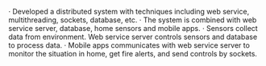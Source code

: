 ·	Developed a distributed system with techniques including web service, multithreading, sockets, database, etc.
·	The system is combined with web service server, database, home sensors and mobile apps.
·	Sensors collect data from environment. Web service server controls sensors and database to process data.
·	Mobile apps communicates with web service server to monitor the situation in home, get fire alerts, and send controls by sockets.
